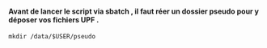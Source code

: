
#### Avant de lancer le script via sbatch , il faut réer un dossier pseudo pour y déposer vos fichiers UPF .  
```
mkdir /data/$USER/pseudo
```



